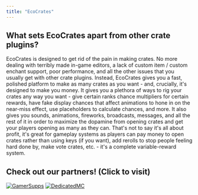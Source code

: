 ```yaml
---
title: "EcoCrates"
---
```


## What sets EcoCrates apart from other crate plugins?

EcoCrates is designed to get rid of the pain in making crates. No more dealing with terribly made in-game editors, a lack of custom item / custom enchant support, poor performance, and all the other issues that you usually get with other crate plugins. Instead, EcoCrates gives you a fast, polished platform to make as many crates as you want - and, crucially, it's designed to make you money. It gives you a plethora of ways to rig your crates any way you want - give certain ranks chance multipliers for certain rewards, have fake display chances that affect animations to hone in on the near-miss effect, use placeholders to calculate chances, and more. It also gives you sounds, animations, fireworks, broadcasts, messages, and all the rest of it in order to maximize the dopamine from opening crates and get your players opening as many as they can. That's not to say it's all about profit, it's great for gameplay systems as players can pay money to open crates rather than using keys (if you want), add rerolls to stop people feeling hard done by, make vote crates, etc. - it's a complete variable-reward system.

## Check out our partners! (Click to visit)

[![GamerSupps](https://i.imgur.com/7mFhlQO.png)](http://gamersupps.gg/discount/Auxilor?afmc=Auxilor)
[![DedicatedMC](https://i.imgur.com/x9aeH38.png)](https://dedimc.promo/Auxilor)
